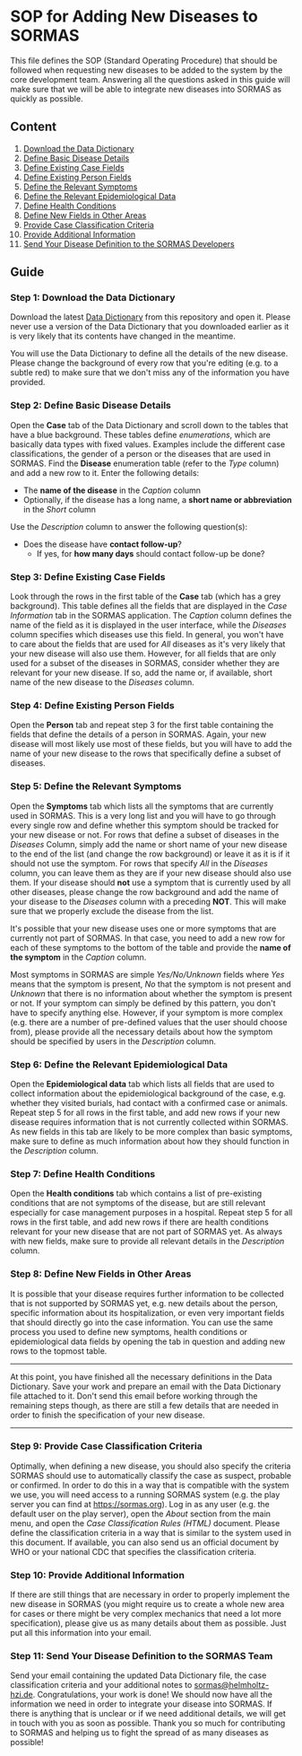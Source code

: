 # SOP for Adding New Diseases to SORMAS
This file defines the SOP (Standard Operating Procedure) that should be followed when requesting new diseases to be added to the system by the core development team. Answering all the questions asked in this guide will make sure that we will be able to integrate new diseases into SORMAS as quickly as possible.

## Content
1. [Download the Data Dictionary](#step-1-download-the-data-dictionary)
2. [Define Basic Disease Details](#step-2-define-basic-disease-details)
3. [Define Existing Case Fields](#step-3-define-existing-case-fields)
4. [Define Existing Person Fields](#step-4-define-existing-person-fields)
5. [Define the Relevant Symptoms](#step-5-define-the-relevant-symptoms)
6. [Define the Relevant Epidemiological Data](#step-6-define-the-relevant-epidemiological-data)
7. [Define Health Conditions](#step-7-define-health-conditions)
8. [Define New Fields in Other Areas](#step-8-define-new-fields-in-other-areas)
9. [Provide Case Classification Criteria](#step-9-provide-case-classification-criteria)
10. [Provide Additional Information](#step-10-provide-additional-information)
11. [Send Your Disease Definition to the SORMAS Developers](#step-11-send-your-disease-definition-to-the-sormas-developers)

## Guide
### Step 1: Download the Data Dictionary
Download the latest [Data Dictionary](https://github.com/hzi-braunschweig/SORMAS-Project/raw/development/sormas-api/src/main/resources/doc/SORMAS_Data_Dictionary.xlsx) from this repository and open it. Please never use a version of the Data Dictionary that you downloaded earlier as it is very likely that its contents have changed in the meantime.

You will use the Data Dictionary to define all the details of the new disease. Please change the background of every row that you're editing (e.g. to a subtle red) to make sure that we don't miss any of the information you have provided.

### Step 2: Define Basic Disease Details
Open the **Case** tab of the Data Dictionary and scroll down to the tables that have a blue background. These tables define *enumerations*, which are basically data types with fixed values. Examples include the different case classifications, the gender of a person or the diseases that are used in SORMAS. Find the **Disease** enumeration table (refer to the *Type* column) and add a new row to it. Enter the following details:

* The **name of the disease** in the *Caption* column
* Optionally, if the disease has a long name, a **short name or abbreviation** in the *Short* column

Use the *Description* column to answer the following question(s):

* Does the disease have **contact follow-up**?
  * If yes, for **how many days** should contact follow-up be done?

### Step 3: Define Existing Case Fields
Look through the rows in the first table of the **Case** tab (which has a grey background). This table defines all the fields that are displayed in the *Case Information* tab in the SORMAS application. The *Caption* column defines the name of the field as it is displayed in the user interface, while the *Diseases* column specifies which diseases use this field. In general, you won't have to care about the fields that are used for *All* diseases as it's very likely that your new disease will also use them. However, for all fields that are only used for a subset of the diseases in SORMAS, consider whether they are relevant for your new disease. If so, add the name or, if available, short name of the new disease to the *Diseases* column.

### Step 4: Define Existing Person Fields
Open the **Person** tab and repeat step 3 for the first table containing the fields that define the details of a person in SORMAS. Again, your new disease will most likely use most of these fields, but you will have to add the name of your new disease to the rows that specifically define a subset of diseases.

### Step 5: Define the Relevant Symptoms
Open the **Symptoms** tab which lists all the symptoms that are currently used in SORMAS. This is a very long list and you will have to go through every single row and define whether this symptom should be tracked for your new disease or not. For rows that define a subset of diseases in the *Diseases* Column, simply add the name or short name of your new disease to the end of the list (and change the row background) or leave it as it is if it should not use the symptom. For rows that specify *All* in the *Diseases* column, you can leave them as they are if your new disease should also use them. If your disease should **not** use a symptom that is currently used by all other diseases, please change the row background and add the name of your disease to the *Diseases* column with a preceding **NOT**. This will make sure that we properly exclude the disease from the list.

It's possible that your new disease uses one or more symptoms that are currently not part of SORMAS. In that case, you need to add a new row for each of these symptoms to the bottom of the table and provide the **name of the symptom** in the *Caption* column.

Most symptoms in SORMAS are simple *Yes/No/Unknown* fields where *Yes* means that the symptom is present, *No* that the symptom is not present and *Unknown* that there is no information about whether the symptom is present or not. If your symptom can simply be defined by this pattern, you don't have to specify anything else. However, if your symptom is more complex (e.g. there are a number of pre-defined values that the user should choose from), please provide all the necessary details about how the symptom should be specified by users in the *Description* column.

### Step 6: Define the Relevant Epidemiological Data
Open the **Epidemiological data** tab which lists all fields that are used to collect information about the epidemiological background of the case, e.g. whether they visited burials, had contact with a confirmed case or animals. Repeat step 5 for all rows in the first table, and add new rows if your new disease requires information that is not currently collected within SORMAS. As new fields in this tab are likely to be more complex than basic symptoms, make sure to define as much information about how they should function in the *Description* column.

### Step 7: Define Health Conditions
Open the **Health conditions** tab which contains a list of pre-existing conditions that are not symptoms of the disease, but are still relevant especially for case management purposes in a hospital. Repeat step 5 for all rows in the first table, and add new rows if there are health conditions relevant for your new disease that are not part of SORMAS yet. As always with new fields, make sure to provide all relevant details in the *Description* column.

### Step 8: Define New Fields in Other Areas
It is possible that your disease requires further information to be collected that is not supported by SORMAS yet, e.g. new details about the person, specific information about its hospitalization, or even very important fields that should directly go into the case information. You can use the same process you used to define new symptoms, health conditions or epidemiological data fields by opening the tab in question and adding new rows to the topmost table. 

---

At this point, you have finished all the necessary definitions in the Data Dictionary. Save your work and prepare an email with the Data Dictionary file attached to it. Don't send this email before working through the remaining steps though, as there are still a few details that are needed in order to finish the specification of your new disease.

---

### Step 9: Provide Case Classification Criteria
Optimally, when defining a new disease, you should also specify the criteria SORMAS should use to automatically classify the case as suspect, probable or confirmed. In order to do this in a way that is compatible with the system we use, you will need access to a running SORMAS system (e.g. the play server you can find at https://sormas.org). Log in as any user (e.g. the default user on the play server), open the *About* section from the main menu, and open the *Case Classification Rules (HTML)* document. Please define the classification criteria in a way that is similar to the system used in this document. If available, you can also send us an official document by WHO or your national CDC that specifies the classification criteria.

### Step 10: Provide Additional Information
If there are still things that are necessary in order to properly implement the new disease in SORMAS (you might require us to create a whole new area for cases or there might be very complex mechanics that need a lot more specification), please give us as many details about them as possible. Just put all this information into your email.

### Step 11: Send Your Disease Definition to the SORMAS Team
Send your email containing the updated Data Dictionary file, the case classification criteria and your additional notes to sormas@helmholtz-hzi.de. Congratulations, your work is done! We should now have all the information we need in order to integrate your disease into SORMAS. If there is anything that is unclear or if we need additional details, we will get in touch with you as soon as possible. Thank you so much for contributing to SORMAS and helping us to fight the spread of as many diseases as possible!
